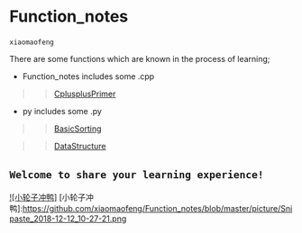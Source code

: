 # Function_notes
`xiaomaofeng`

There are some functions which are known in the process of learning;

* Function_notes includes some .cpp
>>[CplusplusPrimer](https://github.com/xiaomaofeng/Function_notes/tree/master/cpp/CplusplusPrimer "Some example from CplusplusPrimer!")

* py includes some .py
>>[BasicSorting](https://github.com/xiaomaofeng/Function_notes/tree/master/py/BasicsSorting)

>>[DataStructure](https://github.com/xiaomaofeng/Function_notes/tree/master/py/DataStructure)



## `Welcome to share your learning experience!`

[![小轮子冲鸭]](https://weibo.com/ig430)
[小轮子冲鸭]:https://github.com/xiaomaofeng/Function_notes/blob/master/picture/Snipaste_2018-12-12_10-27-21.png
